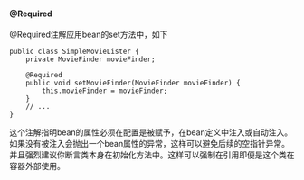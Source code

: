 #### @Required

@Required注解应用bean的set方法中，如下

```
public class SimpleMovieLister {
    private MovieFinder movieFinder;
    
    @Required
    public void setMovieFinder(MovieFinder movieFinder) {
        this.movieFinder = movieFinder;
    }
    // ...
}
```

这个注解指明bean的属性必须在配置是被赋予，在bean定义中注入或自动注入。如果没有被注入会抛出一个bean属性的异常，这样可以避免后续的空指针异常。并且强烈建议你断言类本身在初始化方法中。这样可以强制在引用即便是这个类在容器外部使用。